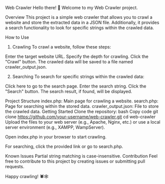 Web Crawler
Hello there! 👋 Welcome to my Web Crawler project.

Overview
This project is a simple web crawler that allows you to crawl a website and store the extracted data in a JSON file. Additionally, it provides a search functionality to look for specific strings within the crawled data.

How to Use
1. Crawling
To crawl a website, follow these steps:

Enter the target website URL.
Specify the depth for crawling.
Click the "Crawl" button.
The crawled data will be saved to a file named crawler_output.json.

2. Searching
To search for specific strings within the crawled data:

Click here to go to the search page.
Enter the search string.
Click the "Search" button.
The search result, if found, will be displayed.

Project Structure
index.php: Main page for crawling a website.
search.php: Page for searching within the stored data.
crawler_output.json: File to store the crawled data.
Getting Started
Clone the repository:
bash
Copy code
git clone https://github.com/your-username/web-crawler.git
cd web-crawler
Upload the files to your web server (e.g., Apache, Nginx, etc.) or use a local server environment (e.g., XAMPP, WampServer).

Open index.php in your browser to start crawling.

For searching, click the provided link or go to search.php.

Known Issues
Partial string matching is case-insensitive.
Contribution
Feel free to contribute to this project by creating issues or submitting pull requests.

Happy crawling! 🕷️🕸️


